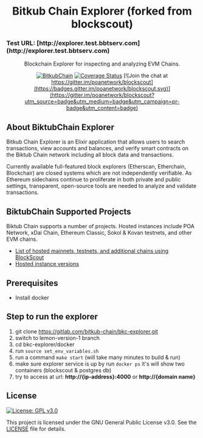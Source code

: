 <h1 align="center">Bitkub Chain Explorer (forked from blockscout)</h1>
<h3> Test URL: [http://explorer.test.bbtserv.com](http://explorer.test.bbtserv.com) </h3>
<p align="center">Blockchain Explorer for inspecting and analyzing EVM Chains.</p>
<div align="center">

[![BitkubChain](https://github.com/poanetwork/blockscout/workflows/Blockscout/badge.svg?branch=master)](https://github.com/poanetwork/blockscout/actions) [![Coverage Status](https://coveralls.io/repos/github/poanetwork/blockscout/badge.svg?branch=master)](https://coveralls.io/github/poanetwork/blockscout?branch=master) [![Join the chat at https://gitter.im/poanetwork/blockscout](https://badges.gitter.im/poanetwork/blockscout.svg)](https://gitter.im/poanetwork/blockscout?utm_source=badge&utm_medium=badge&utm_campaign=pr-badge&utm_content=badge)

</div>

## About BiktubChain Explorer

Bitkub Chain Explorer is an Elixir application that allows users to search transactions, view accounts and balances, and verify smart contracts on the Biktub Chain network including all block data and transactions.

Currently available full-featured block explorers (Etherscan, Etherchain, Blockchair) are closed systems which are not independently verifiable.  As Ethereum sidechains continue to proliferate in both private and public settings, transparent, open-source tools are needed to analyze and validate transactions.

## BiktubChain Supported Projects

Biktub Chain supports a number of projects. Hosted instances include POA Network, xDai Chain, Ethereum Classic, Sokol & Kovan testnets, and other EVM chains. 

- [List of hosted mainnets, testnets, and additional chains using BlockScout](https://docs.blockscout.com/for-projects/supported-projects)
- [Hosted instance versions](https://docs.blockscout.com/about/use-cases/hosted-blockscout)

## Prerequisites
- Install docker

## Step to run the explorer
1. git clone https://gitlab.com/bitkub-chain/bkc-explorer.git
2. switch to lemon-version-1 branch
3. cd bkc-explorer/docker
4. run `source set_env_variables.sh`
5. run a command `make start` (will take many minutes to build & run)
6. make sure explorer service is up by run `docker ps` it's will show two containers (blockscout & postgres db)
7. try to access at url: **http://{ip-address}:4000** or **http://{domain name}**

## License

[![License: GPL v3.0](https://img.shields.io/badge/License-GPL%20v3-blue.svg)](https://www.gnu.org/licenses/gpl-3.0)

This project is licensed under the GNU General Public License v3.0. See the [LICENSE](LICENSE) file for details.
